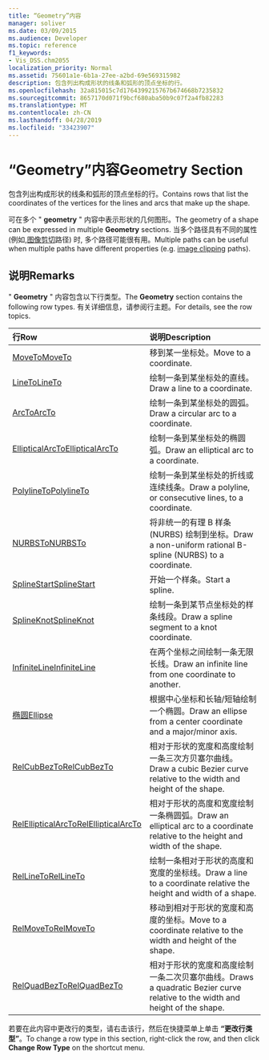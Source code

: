 ```yaml
---
title: “Geometry”内容
manager: soliver
ms.date: 03/09/2015
ms.audience: Developer
ms.topic: reference
f1_keywords:
- Vis_DSS.chm2055
localization_priority: Normal
ms.assetid: 75601a1e-6b1a-27ee-a2bd-69e569315982
description: 包含列出构成形状的线条和弧形的顶点坐标的行。
ms.openlocfilehash: 32a815015c7d1764399215767b674668b7235832
ms.sourcegitcommit: 8657170d071f9bcf680aba50b9c07f2a4fb82283
ms.translationtype: MT
ms.contentlocale: zh-CN
ms.lasthandoff: 04/28/2019
ms.locfileid: "33423907"
---
```

# <a name="geometry-section"></a><span data-ttu-id="11748-103">“Geometry”内容</span><span class="sxs-lookup"><span data-stu-id="11748-103">Geometry Section</span></span>

<span data-ttu-id="11748-104">包含列出构成形状的线条和弧形的顶点坐标的行。</span><span class="sxs-lookup"><span data-stu-id="11748-104">Contains rows that list the coordinates of the vertices for the lines and arcs that make up the shape.</span></span> 
  
<span data-ttu-id="11748-105">可在多个 " **geometry** " 内容中表示形状的几何图形。</span><span class="sxs-lookup"><span data-stu-id="11748-105">The geometry of a shape can be expressed in multiple **Geometry** sections.</span></span> <span data-ttu-id="11748-106">当多个路径具有不同的属性 (例如,[图像剪切](clippingpath-cell-foreign-image-info-section.md)路径) 时, 多个路径可能很有用。</span><span class="sxs-lookup"><span data-stu-id="11748-106">Multiple paths can be useful when multiple paths have different properties (e.g. [image clipping](clippingpath-cell-foreign-image-info-section.md) paths).</span></span> 
  
## <a name="remarks"></a><span data-ttu-id="11748-107">说明</span><span class="sxs-lookup"><span data-stu-id="11748-107">Remarks</span></span>

<span data-ttu-id="11748-108">" **Geometry** " 内容包含以下行类型。</span><span class="sxs-lookup"><span data-stu-id="11748-108">The **Geometry** section contains the following row types.</span></span> <span data-ttu-id="11748-109">有关详细信息，请参阅行主题。</span><span class="sxs-lookup"><span data-stu-id="11748-109">For details, see the row topics.</span></span> 
  
|<span data-ttu-id="11748-110">**行**</span><span class="sxs-lookup"><span data-stu-id="11748-110">**Row**</span></span>|<span data-ttu-id="11748-111">**说明**</span><span class="sxs-lookup"><span data-stu-id="11748-111">**Description**</span></span>|
|:-----|:-----|
|[<span data-ttu-id="11748-112">MoveTo</span><span class="sxs-lookup"><span data-stu-id="11748-112">MoveTo</span></span>](moveto-row-geometry-section.md) <br/> |<span data-ttu-id="11748-113">移到某一坐标处。</span><span class="sxs-lookup"><span data-stu-id="11748-113">Move to a coordinate.</span></span>  <br/> |
|[<span data-ttu-id="11748-114">LineTo</span><span class="sxs-lookup"><span data-stu-id="11748-114">LineTo</span></span>](lineto-row-geometry-section.md) <br/> |<span data-ttu-id="11748-115">绘制一条到某坐标处的直线。</span><span class="sxs-lookup"><span data-stu-id="11748-115">Draw a line to a coordinate.</span></span>  <br/> |
|[<span data-ttu-id="11748-116">ArcTo</span><span class="sxs-lookup"><span data-stu-id="11748-116">ArcTo</span></span>](arcto-row-geometry-section.md) <br/> |<span data-ttu-id="11748-117">绘制一条到某坐标处的圆弧。</span><span class="sxs-lookup"><span data-stu-id="11748-117">Draw a circular arc to a coordinate.</span></span>  <br/> |
|[<span data-ttu-id="11748-118">EllipticalArcTo</span><span class="sxs-lookup"><span data-stu-id="11748-118">EllipticalArcTo</span></span>](ellipticalarcto-row-geometry-section.md) <br/> |<span data-ttu-id="11748-119">绘制一条到某坐标处的椭圆弧。</span><span class="sxs-lookup"><span data-stu-id="11748-119">Draw an elliptical arc to a coordinate.</span></span>  <br/> |
|[<span data-ttu-id="11748-120">PolylineTo</span><span class="sxs-lookup"><span data-stu-id="11748-120">PolylineTo</span></span>](polylineto-row-geometry-section.md) <br/> |<span data-ttu-id="11748-121">绘制一条到某坐标处的折线或连续线条。</span><span class="sxs-lookup"><span data-stu-id="11748-121">Draw a polyline, or consecutive lines, to a coordinate.</span></span>  <br/> |
|[<span data-ttu-id="11748-122">NURBSTo</span><span class="sxs-lookup"><span data-stu-id="11748-122">NURBSTo</span></span>](nurbsto-row-geometry-section.md) <br/> |<span data-ttu-id="11748-123">将非统一的有理 B 样条 (NURBS) 绘制到坐标。</span><span class="sxs-lookup"><span data-stu-id="11748-123">Draw a non-uniform rational B-spline (NURBS) to a coordinate.</span></span>  <br/> |
|[<span data-ttu-id="11748-124">SplineStart</span><span class="sxs-lookup"><span data-stu-id="11748-124">SplineStart</span></span>](splinestart-row-geometry-section.md) <br/> |<span data-ttu-id="11748-125">开始一个样条。</span><span class="sxs-lookup"><span data-stu-id="11748-125">Start a spline.</span></span>  <br/> |
|[<span data-ttu-id="11748-126">SplineKnot</span><span class="sxs-lookup"><span data-stu-id="11748-126">SplineKnot</span></span>](splineknot-row-geometry-section.md) <br/> |<span data-ttu-id="11748-127">绘制一条到某节点坐标处的样条线段。</span><span class="sxs-lookup"><span data-stu-id="11748-127">Draw a spline segment to a knot coordinate.</span></span>  <br/> |
|[<span data-ttu-id="11748-128">InfiniteLine</span><span class="sxs-lookup"><span data-stu-id="11748-128">InfiniteLine</span></span>](infiniteline-row-geometry-section.md) <br/> |<span data-ttu-id="11748-129">在两个坐标之间绘制一条无限长线。</span><span class="sxs-lookup"><span data-stu-id="11748-129">Draw an infinite line from one coordinate to another.</span></span>  <br/> |
|[<span data-ttu-id="11748-130">椭圆</span><span class="sxs-lookup"><span data-stu-id="11748-130">Ellipse</span></span>](ellipse-row-geometry-section.md) <br/> |<span data-ttu-id="11748-131">根据中心坐标和长轴/短轴绘制一个椭圆。</span><span class="sxs-lookup"><span data-stu-id="11748-131">Draw an ellipse from a center coordinate and a major/minor axis.</span></span>  <br/> |
|[<span data-ttu-id="11748-132">RelCubBezTo</span><span class="sxs-lookup"><span data-stu-id="11748-132">RelCubBezTo</span></span>](relcubbezto-row-geometry-section.md) <br/> |<span data-ttu-id="11748-133">相对于形状的宽度和高度绘制一条三次方贝塞尔曲线。</span><span class="sxs-lookup"><span data-stu-id="11748-133">Draw a cubic Bezier curve relative to the width and height of the shape.</span></span>  <br/> |
|[<span data-ttu-id="11748-134">RelEllipticalArcTo</span><span class="sxs-lookup"><span data-stu-id="11748-134">RelEllipticalArcTo</span></span>](relellipticalarcto-row-geometry-section.md) <br/> |<span data-ttu-id="11748-135">相对于形状的高度和宽度绘制一条椭圆弧。</span><span class="sxs-lookup"><span data-stu-id="11748-135">Draw an elliptical arc to a coordinate relative to the height and width of the shape.</span></span>  <br/> |
|[<span data-ttu-id="11748-136">RelLineTo</span><span class="sxs-lookup"><span data-stu-id="11748-136">RelLineTo</span></span>](rellineto-row-geometry-section.md) <br/> |<span data-ttu-id="11748-137">绘制一条相对于形状的高度和宽度的坐标线。</span><span class="sxs-lookup"><span data-stu-id="11748-137">Draw a line to a coordinate relative the height and width of a shape.</span></span>  <br/> |
|[<span data-ttu-id="11748-138">RelMoveTo</span><span class="sxs-lookup"><span data-stu-id="11748-138">RelMoveTo</span></span>](relmoveto-row-geometry-section.md) <br/> |<span data-ttu-id="11748-139">移动到相对于形状的宽度和高度的坐标。</span><span class="sxs-lookup"><span data-stu-id="11748-139">Move to a coordinate relative to the width and height of the shape.</span></span>  <br/> |
|[<span data-ttu-id="11748-140">RelQuadBezTo</span><span class="sxs-lookup"><span data-stu-id="11748-140">RelQuadBezTo</span></span>](relquadbezto-row-geometry-section.md) <br/> |<span data-ttu-id="11748-141">相对于形状的宽度和高度绘制一条二次贝塞尔曲线。</span><span class="sxs-lookup"><span data-stu-id="11748-141">Draws a quadratic Bezier curve relative to the width and height of the shape.</span></span>  <br/> |
   
<span data-ttu-id="11748-142">若要在此内容中更改行的类型，请右击该行，然后在快捷菜单上单击 **“更改行类型”**。</span><span class="sxs-lookup"><span data-stu-id="11748-142">To change a row type in this section, right-click the row, and then click **Change Row Type** on the shortcut menu.</span></span> 
  


